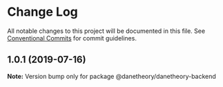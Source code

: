 # Change Log

All notable changes to this project will be documented in this file.
See [Conventional Commits](https://conventionalcommits.org) for commit guidelines.

## 1.0.1 (2019-07-16)

**Note:** Version bump only for package @danetheory/danetheory-backend
